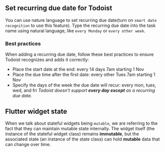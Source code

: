 ## Set recurring due date for Todoist

You can use nature language to set recurring due date(turn on `smart date recognition` to use this feature). Type the recurring due date into the task name using natural language, like `every Monday` or `every other week`.

### Best practices

When adding a recurring due date, follow these best practices to ensure Todoist recognizes and adds it correctly:

- Place the start date at the end: every 14 days 7am starting 1 Nov
- Place the due time after the first date: every other Tues 7am starting 1 Nov
- Specify the days of the week the due date will recur: every mon, tues, wed, and fri
  _Todoist doesn't support **every day except** as a recurring due date._

## Flutter widget state

When we talk about stateful widgets being `mutable`, we are referring to the fact that they can maintain mutable state internally. The widget itself (the instance of the stateful widget class) remains **immutable**, but the associated state (an instance of the state class) can hold **mutable** data that can change over time.
